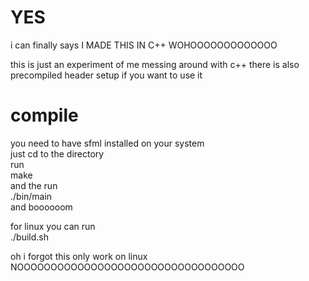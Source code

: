 # YES
i can finally says I MADE THIS IN C++ WOHOOOOOOOOOOOOO

this is just an experiment of me messing around with c++
there is also precompiled header setup if you want to use it

# compile
you need to have sfml installed on your system\
just cd to the directory\
run\
make\
and the run\
./bin/main\
and boooooom

for linux you can run\
./build.sh


oh i forgot this only work on linux NOOOOOOOOOOOOOOOOOOOOOOOOOOOOOOOOOO
